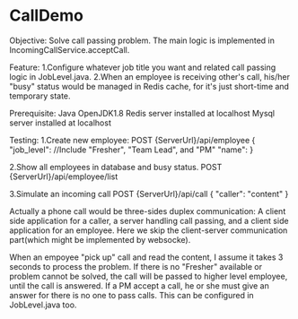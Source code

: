 # CallDemo
Objective:
Solve call passing problem. 
The main logic is implemented in IncomingCallService.acceptCall.

Feature:
1.Configure whatever job title you want and related call passing logic in JobLevel.java.
2.When an employee is receiving other's call, his/her "busy" status would be managed in Redis cache, 
for it's just short-time and temporary state.

Prerequisite:
Java OpenJDK1.8
Redis server installed at localhost
Mysql server installed at localhost

Testing:
1.Create new employee:
POST {ServerUrl}/api/employee
{
  "job_level": //Include "Fresher", "Team Lead", and "PM"
  "name": 
}

2.Show all employees in database and busy status.
POST {ServerUrl}/api/employee/list

3.Simulate an incoming call
POST {ServerUrl}/api/call
{
   "caller":
   "content"
}

Actually a phone call would be three-sides duplex communication:
A client side application for a caller, a server handling call passing, and a client side application for an employee.
Here we skip the client-server communication part(which might be implemented by websocke).

When an empoyee "pick up" call and read the content, I assume it takes 3 seconds to process the problem.
If there is no "Fresher" available or problem cannot be solved, the call will be passed to higher level employee, until the call is answered. If a PM accept a call, he or she must give an answer for there is no one to pass calls.
This can be configured in JobLevel.java too.
